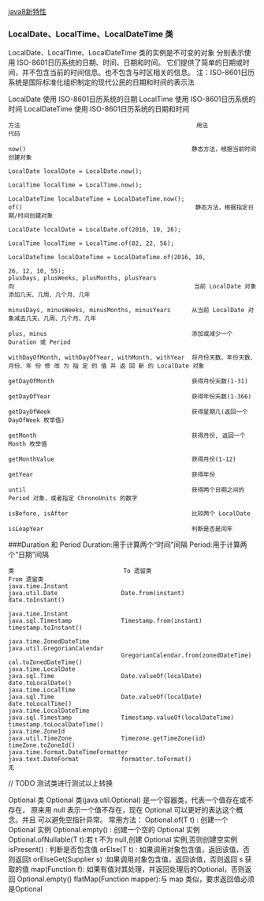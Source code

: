 
[java8新特性](Java8%20新特性.pdf)

### LocalDate、LocalTime、LocalDateTime 类
LocalDate、LocalTime、LocalDateTime 类的实例是不可变的对象
分别表示使用 ISO-8601日历系统的日期、时间、日期和时间。
它们提供了简单的日期或时间，并不包含当前的时间信息。也不包含与时区相关的信息。
注：ISO-8601日历系统是国际标准化组织制定的现代公民的日期和时间的表示法

LocalDate 使用 ISO-8601日历系统的日期
LocalTime 使用 ISO-8601日历系统的时间
LocalDateTime 使用 ISO-8601日历系统的日期和时间

    方法                                                  用法                                           代码

    now()                                               静态方法，根据当前时间创建对象 
                                                                                                        LocalDate localDate = LocalDate.now();
                                                                                                        LocalTime localTime = LocalTime.now();
                                                                                                        LocalDateTime localDateTime = LocalDateTime.now();
    of()                                                 静态方法，根据指定日期/时间创建对象
                                                                                                        LocalDate localDate = LocalDate.of(2016, 10, 26);
                                                                                                        LocalTime localTime = LocalTime.of(02, 22, 56);
                                                                                                        LocalDateTime localDateTime = LocalDateTime.of(2016, 10,
                                                                                                        26, 12, 10, 55);
    plusDays, plusWeeks, plusMonths, plusYears
    向                                                   当前 LocalDate 对象添加几天、几周、几个月、几年

    minusDays, minusWeeks, minusMonths, minusYears      从当前 LocalDate 对象减去几天、几周、几个月、几年

    plus, minus                                         添加或减少一个 Duration 或 Period

    withDayOfMonth, withDayOfYear, withMonth, withYear  将月份天数、年份天数、月份、年 份 修 改 为 指 定 的 值 并 返 回 新 的 LocalDate 对象

    getDayOfMonth                                       获得月份天数(1-31)

    getDayOfYear                                        获得年份天数(1-366)

    getDayOfWeek                                        获得星期几(返回一个 DayOfWeek 枚举值)

    getMonth                                            获得月份, 返回一个 Month 枚举值

    getMonthValue                                       获得月份(1-12)

    getYear                                             获得年份

    until                                               获得两个日期之间的 Period 对象，或者指定 ChronoUnits 的数字

    isBefore, isAfter                                   比较两个 LocalDate

    isLeapYear                                          判断是否是闰年


###Duration 和 Period
Duration:用于计算两个“时间”间隔
Period:用于计算两个“日期”间隔

    类                               To 遗留类                               From 遗留类
    java.time.Instant
    java.util.Date                  Date.from(instant)                      date.toInstant()
        
    java.time.Instant
    java.sql.Timestamp              Timestamp.from(instant)                 timestamp.toInstant()
    
    java.time.ZonedDateTime
    java.util.GregorianCalendar
                                    GregorianCalendar.from(zonedDateTime)   cal.toZonedDateTime()
    java.time.LocalDate
    java.sql.Time                   Date.valueOf(localDate)                 date.toLocalDate()
    java.time.LocalTime
    java.sql.Time                   Date.valueOf(localDate)                 date.toLocalTime()
    java.time.LocalDateTime
    java.sql.Timestamp              Timestamp.valueOf(localDateTime)        timestamp.toLocalDateTime()
    java.time.ZoneId
    java.util.TimeZone              Timezone.getTimeZone(id)                timeZone.toZoneId()
    java.time.format.DateTimeFormatter
    java.text.DateFormat            formatter.toFormat()                    无

// TODO 测试类进行测试以上转换

Optional 类
Optional<T> 类(java.util.Optional) 是一个容器类，代表一个值存在或不存在，
原来用 null 表示一个值不存在，现在 Optional 可以更好的表达这个概念。并且
可以避免空指针异常。
常用方法：
Optional.of(T t) : 创建一个 Optional 实例
Optional.empty() : 创建一个空的 Optional 实例
Optional.ofNullable(T t):若 t 不为 null,创建 Optional 实例,否则创建空实例
isPresent() : 判断是否包含值
orElse(T t) : 如果调用对象包含值，返回该值，否则返回t
orElseGet(Supplier s) :如果调用对象包含值，返回该值，否则返回 s 获取的值
map(Function f): 如果有值对其处理，并返回处理后的Optional，否则返回 Optional.empty()
flatMap(Function mapper):与 map 类似，要求返回值必须是Optional
